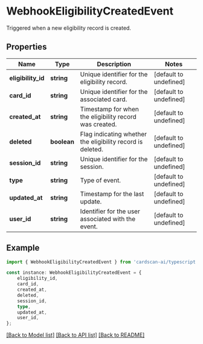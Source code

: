 # WebhookEligibilityCreatedEvent

Triggered when a new eligibility record is created.

## Properties

Name | Type | Description | Notes
------------ | ------------- | ------------- | -------------
**eligibility_id** | **string** | Unique identifier for the eligibility record. | [default to undefined]
**card_id** | **string** | Unique identifier for the associated card. | [default to undefined]
**created_at** | **string** | Timestamp for when the eligibility record was created. | [default to undefined]
**deleted** | **boolean** | Flag indicating whether the eligibility record is deleted. | [default to undefined]
**session_id** | **string** | Unique identifier for the session. | [default to undefined]
**type** | **string** | Type of event. | [default to undefined]
**updated_at** | **string** | Timestamp for the last update. | [default to undefined]
**user_id** | **string** | Identifier for the user associated with the event. | [default to undefined]

## Example

```typescript
import { WebhookEligibilityCreatedEvent } from 'cardscan-ai/typescript';

const instance: WebhookEligibilityCreatedEvent = {
    eligibility_id,
    card_id,
    created_at,
    deleted,
    session_id,
    type,
    updated_at,
    user_id,
};
```

[[Back to Model list]](../README.md#documentation-for-models) [[Back to API list]](../README.md#documentation-for-api-endpoints) [[Back to README]](../README.md)
